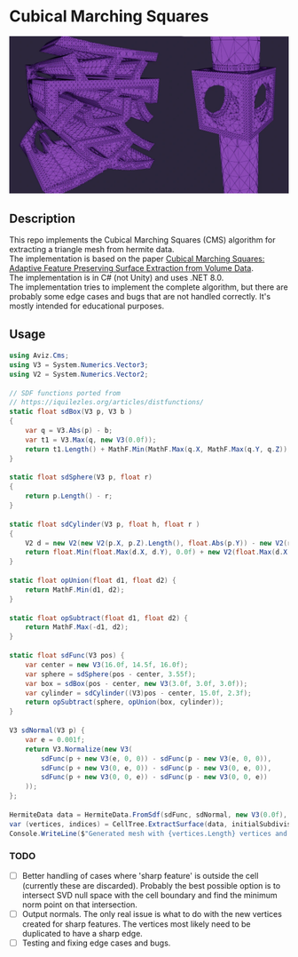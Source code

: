 # Cubical Marching Squares

![CMS example images](img/front.webp)

## Description

This repo implements the Cubical Marching Squares (CMS) algorithm for extracting a triangle mesh from hermite data.  
The implementation is based on the paper [Cubical Marching Squares: Adaptive Feature Preserving Surface Extraction from Volume Data](https://www.csie.ntu.edu.tw/~cyy/publications/papers/Ho2005CMS.pdf).  
The implementation is in C# (not Unity) and uses .NET 8.0.  
The implementation tries to implement the complete algorithm, but there are probably some edge cases and bugs that are not handled correctly. It's mostly intended for educational purposes.

## Usage

```csharp
using Aviz.Cms;
using V3 = System.Numerics.Vector3;
using V2 = System.Numerics.Vector2;

// SDF functions ported from
// https://iquilezles.org/articles/distfunctions/
static float sdBox(V3 p, V3 b )
{
    var q = V3.Abs(p) - b;
    var t1 = V3.Max(q, new V3(0.0f));
    return t1.Length() + MathF.Min(MathF.Max(q.X, MathF.Max(q.Y, q.Z)), 0.0f);
}

static float sdSphere(V3 p, float r)
{
    return p.Length() - r;
}

static float sdCylinder(V3 p, float h, float r )
{
    V2 d = new V2(new V2(p.X, p.Z).Length(), float.Abs(p.Y)) - new V2(r, h);
    return float.Min(float.Max(d.X, d.Y), 0.0f) + new V2(float.Max(d.X, 0.0f), float.Max(d.Y, 0.0f)).Length();
}

static float opUnion(float d1, float d2) {
    return MathF.Min(d1, d2);
}

static float opSubtract(float d1, float d2) {
    return MathF.Max(-d1, d2);
}

static float sdFunc(V3 pos) {
    var center = new V3(16.0f, 14.5f, 16.0f);
    var sphere = sdSphere(pos - center, 3.55f);
    var box = sdBox(pos - center, new V3(3.0f, 3.0f, 3.0f));
    var cylinder = sdCylinder((V3)pos - center, 15.0f, 2.3f);
    return opSubtract(sphere, opUnion(box, cylinder));
}

V3 sdNormal(V3 p) {
    var e = 0.001f;
    return V3.Normalize(new V3(
        sdFunc(p + new V3(e, 0, 0)) - sdFunc(p - new V3(e, 0, 0)),
        sdFunc(p + new V3(0, e, 0)) - sdFunc(p - new V3(0, e, 0)),
        sdFunc(p + new V3(0, 0, e)) - sdFunc(p - new V3(0, 0, e))
    ));
};

HermiteData data = HermiteData.FromSdf(sdFunc, sdNormal, new V3(0.0f), 0.25f, 128);
var (vertices, indices) = CellTree.ExtractSurface(data, initialSubdivisions: 3);
Console.WriteLine($"Generated mesh with {vertices.Length} vertices and {indices.Length / 3} triangles.");
```

### TODO

- [ ] Better handling of cases where 'sharp feature' is outside the cell (currently these are discarded). Probably the best possible option is to intersect SVD null space with the cell boundary and find the minimum norm point on that intersection.
- [ ] Output normals. The only real issue is what to do with the new vertices created for sharp features. The vertices most likely need to be duplicated to have a sharp edge.
- [ ] Testing and fixing edge cases and bugs.
